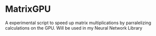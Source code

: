 # MatrixGPU
 A experimental script to speed up matrix multiplications by parralelizing calculations on the GPU. Will be used in my Neural Network Library
